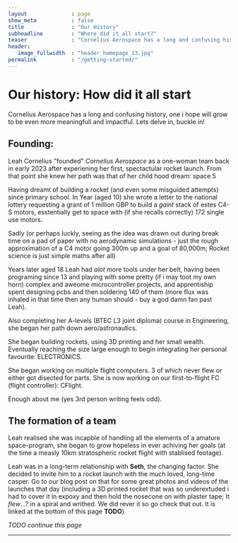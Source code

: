 ```yaml
---
layout              : page
show_meta           : false
title               : "Our History"
subheadline         : "Where did it all start?"
teaser              : "Cornelius Aerospace has a long and confusing history, one i hope will grow to be even more meaningfull and impactful. Learn about it here"
header:
   image_fullwidth  : "header_homepage_13.jpg"
permalink           : "/getting-started/"
---
```


# Our history: How did it all start

Cornelius Aerospace has a long and confusing history, one i hope will grow to be even more meaningfull and impactful. Lets delve in, buckle in!

## Founding:
Leah Cornelius "founded" _Cornelius Aerospace_ as a one-woman team back in early 2023 after experiening her first, spectactular rocket launch. From that point she knew her path was that of her child hood dream: space.5

Having dreamt of building a rocket (and even some misguided attempts) since primary school. In Year  (aged 10) she wrote a letter to the national lottery requesting a grant of 1 million GBP to build a _gaint_ stack of estes C4-S motors, esstentially get to space with (if she recalls correctly) 172 single use motors.

Sadly (or perhaps luckly, seeing as the idea was drawn out during break time on a pad of paper with no aerodynamic simulations - just the rough approximation of a C4 motor going 300m up and a goal of 80,000m; Rocket science is just simple maths after all)

Years later aged 18 Leah had _alot_ more tools under her belt, having been programing since 13 and playing with some pretty (if i may toot my own horn) complex and aweome microcontroller projects, and apprentiship spent designing pcbs and then soldering 140 of them (more flux was inhaled in that time then any human should - buy a god damn fan past Leah).

Also completing her A-levels (BTEC L3 joint diploma) course in Engineering, she began her path down aero/astronautics.

She began building rockets, using 3D printing and her small wealth. Eventually reaching the size large enough to begin integrating her personal favourite: ELECTRONICS.

She began working on multiple flight computers. 3 of which never flew or either got disected for parts. She is now working on our first-to-flight FC (flight controller): CFlight.

Enough about me (yes 3rd person writing feels odd).

## The formation of a team

Leah realised she was incapble of handling all the elements of a amature space-program, she began to grow hopeless in ever achiving her goals (at the time a measly 10km stratospheric rocket flight with stablised footage).

Leah was in a long-term relationship with **Seth**, the changing factor. She decided to invite him to a rocket launch with the much loved, long-time casper. Go to our blog post on that for some great photos and videos of the launches that day (including a 3D printed rocket that was so underextuded i had to cover it in expoxy and then hold the nosecone on with plaster tape; It _flew_...? in a spiral and writhed. We did rever it so go check that out. It is linked at the bottom of this page **TODO**)

_*TODO continue this page*_

---
